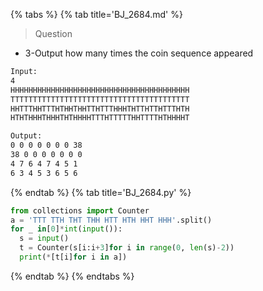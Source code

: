 {% tabs %}
{% tab title='BJ_2684.md' %}

> Question

* 3-Output how many times the coin sequence appeared

```txt
Input:
4
HHHHHHHHHHHHHHHHHHHHHHHHHHHHHHHHHHHHHHHH
TTTTTTTTTTTTTTTTTTTTTTTTTTTTTTTTTTTTTTTT
HHTTTHHTTTHTHHTHHTTHTTTHHHTHTTHTTHTTTHTH
HTHTHHHTHHHTHTHHHHTTTHTTTTTHHTTTTHTHHHHT

Output:
0 0 0 0 0 0 0 38
38 0 0 0 0 0 0 0
4 7 6 4 7 4 5 1
6 3 4 5 3 6 5 6
```

{% endtab %}
{% tab title='BJ_2684.py' %}

```py
from collections import Counter
a = 'TTT TTH THT THH HTT HTH HHT HHH'.split()
for _ in[0]*int(input()):
  s = input()
  t = Counter(s[i:i+3]for i in range(0, len(s)-2))
  print(*[t[i]for i in a])
```

{% endtab %}
{% endtabs %}
